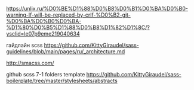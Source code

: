 https://unlix.ru/%D0%BE%D1%88%D0%B8%D0%B1%D0%BA%D0%B0-warning-lf-will-be-replaced-by-crlf-%D0%B2-git-%D0%BA%D0%B0%D0%BA-%D1%80%D0%B5%D1%88%D0%B8%D1%82%D1%8C/?ysclid=le07p9eme219040634

гайдлайн scss https://github.com/KittyGiraudel/sass-guidelines/blob/main/pages/ru/_architecture.md

http://smacss.com/

github scss 7-1 folders template
https://github.com/KittyGiraudel/sass-boilerplate/tree/master/stylesheets/abstracts